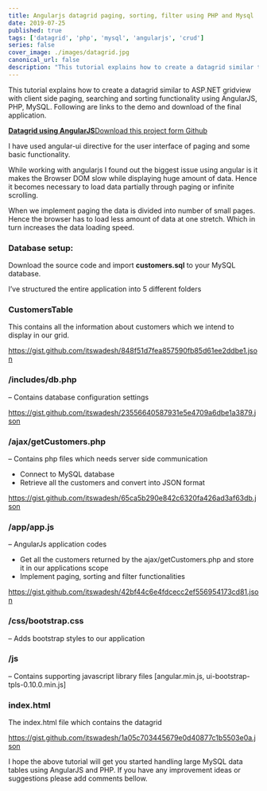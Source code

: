 ```yaml
---
title: Angularjs datagrid paging, sorting, filter using PHP and Mysql
date: 2019-07-25
published: true
tags: ['datagrid', 'php', 'mysql', 'angularjs', 'crud']
series: false
cover_image: ./images/datagrid.jpg
canonical_url: false
description: "This tutorial explains how to create a datagrid similar to ASP.NET gridview with client side paging, searching and sorting functionality using AngularJS, PHP, MySQL"
---
```

This tutorial explains how to create a datagrid similar to ASP.NET gridview with client side paging, searching and sorting functionality using AngularJS, PHP, MySQL. Following are links to the demo and download of the final application.

<!-- <a href="http://demos.angularcode.com/grid/" target="_blank" class="button green"> Live Demo </a>  -->
<div class="github">
    <a href="https://github.com/itswadesh/angularcode-datagrid" rel="nofollow" target="_blank">
        <b>Datagrid using AngularJS</b>Download this project form Github
    </a>
</div>

I have used angular-ui directive for the user interface of paging and some basic functionality.

While working with angularjs I found out the biggest issue using angular is it makes the Browser DOM slow while displaying huge amount of data. Hence it becomes necessary to load data partially through paging or infinite scrolling.

When we implement paging the data is divided into number of small pages. Hence the browser has to load less amount of data at one stretch. Which in turn increases the data loading speed.

### Database setup:

Download the source code and import **customers.sql** to your MySQL database.

I’ve structured the entire application into 5 different folders

### CustomersTable

This contains all the information about customers which we intend to display in our grid.

https://gist.github.com/itswadesh/848f51d7fea857590fb85d61ee2ddbe1.json

### /includes/db.php

– Contains database configuration settings

https://gist.github.com/itswadesh/23556640587931e5e4709a6dbe1a3879.json

### /ajax/getCustomers.php

– Contains php files which needs server side communication

*   Connect to MySQL database
*   Retrieve all the customers and convert into JSON format

https://gist.github.com/itswadesh/65ca5b290e842c6320fa426ad3af63db.json

### /app/app.js

– AngularJs application codes

*   Get all the customers returned by the ajax/getCustomers.php and store it in our applications scope
*   Implement paging, sorting and filter functionalities

https://gist.github.com/itswadesh/42bf44c6e4fdcecc2ef556954173cd81.json

### /css/bootstrap.css

– Adds bootstrap styles to our application

### /js

– Contains supporting javascript library files \[angular.min.js, ui-bootstrap-tpls-0.10.0.min.js\]

### index.html

The index.html file which contains the datagrid

https://gist.github.com/itswadesh/1a05c703445679e0d40877c1b5503e0a.json

I hope the above tutorial will get you started handling large MySQL data tables using AngularJS and PHP. If you have any improvement ideas or suggestions please add comments bellow.